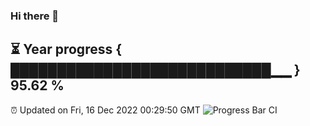 ### Hi there 👋
⏳ Year progress { ████████████████████████████▁▁ } 95.62 %
---
⏰ Updated on Fri, 16 Dec 2022 00:29:50 GMT
![Progress Bar CI](https://github.com/Moyi321/Moyi321/workflows/Progress%20Bar%20CI/badge.svg)
